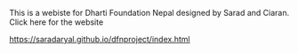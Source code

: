 This is a webiste for Dharti Foundation Nepal designed by Sarad and Ciaran. Click here for the website

https://saradaryal.github.io/dfnproject/index.html
